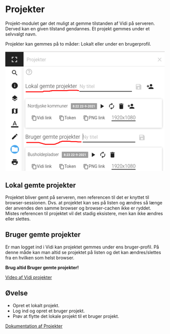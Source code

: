 # Projekter

Projekt-modulet gør det muligt at gemme tilstanden af Vidi på serveren. Derved kan en given tilstand gendannes. Et projekt gemmes under et selvvalgt navn.

Projekter kan gemmes på to måder: Lokalt eller under en brugerprofil.

![Projekt-modul](../assets/projekter1.png)

## Lokal gemte projekter

Projektet bliver gemt på serveren, men referencen til det er knyttet til browser-sessionen. Dvs. at projektet kan ses på listen og ændres så længe der anvendes den samme browser og browser-cachen ikke er ryddet. Mistes referencen til projektet vil det stadig eksistere, men kan ikke ændres eller slettes.

## Bruger gemte projekter

Er man logget ind i Vidi kan projektet gemmes under ens bruger-profil. På denne måde kan man altid se projektet på listen og det kan ændres/slettes fra en hvilken som helst browser.

**Brug altid Bruger gemte projekter!**   

[Video af Vidi projekter](https://vimeo.com/611421748)   

## Øvelse

- Opret et lokalt projekt.
- Log ind og opret et bruger projekt.
- Prøv at flytte det lokale projekt til et bruger projekt.

[Dokumentation af Projekter](https://vidi.readthedocs.io/da/latest/pages/standard/06_project.html)



